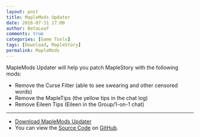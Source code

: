 ```yaml
---
layout: post
title: MapleMods Updater
date: 2016-07-31 17:00
author: BetaLeaf
comments: true
categories: [Game Tools]
tags: [Download, MapleStory]
permalink: MapleMods
---
```


MapleMods Updater will help you patch MapleStory with the following mods:  
  
  - Remove the Curse Filter (able to see swearing and other censored words)  
  - Remove the MapleTips (the yellow tips in the chat log)  
  - Remove Eileen Tips (Eileen in the Group/1-on-1 chat)  
  
---
  
  - [<i class="fa fa-download"></i> Download MapleMods Updater](https://github.com/BetaLeaf/MapleMods-Updater/blob/master/MapleMods%20Updater.exe?raw=true)  
  - You can view the [<i class="fa fa-file-code-o"></i> Source Code](https://github.com/BetaLeaf/MapleMods-Updater/blob/master/MapleMods%20Updater.au3) on [<i class="fa fa-github"></i> GitHub](https://github.com/BetaLeaf/MapleMods-Updater).